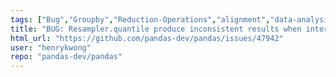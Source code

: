 ```yaml
---
tags: ["Bug","Groupby","Reduction-Operations","alignment","data-analysis","data-science","flexible","pandas","python"]
title: "BUG: Resampler.quantile produce inconsistent results when interpolation='nearest' and q=0.5"
html_url: "https://github.com/pandas-dev/pandas/issues/47942"
user: "henrykwong"
repo: "pandas-dev/pandas"
---
```


